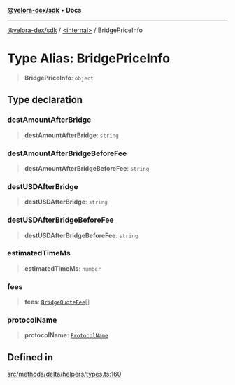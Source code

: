 [**@velora-dex/sdk**](../../README.md) • **Docs**

***

[@velora-dex/sdk](../../globals.md) / [\<internal\>](../README.md) / BridgePriceInfo

# Type Alias: BridgePriceInfo

> **BridgePriceInfo**: `object`

## Type declaration

### destAmountAfterBridge

> **destAmountAfterBridge**: `string`

### destAmountAfterBridgeBeforeFee

> **destAmountAfterBridgeBeforeFee**: `string`

### destUSDAfterBridge

> **destUSDAfterBridge**: `string`

### destUSDAfterBridgeBeforeFee

> **destUSDAfterBridgeBeforeFee**: `string`

### estimatedTimeMs

> **estimatedTimeMs**: `number`

### fees

> **fees**: [`BridgeQuoteFee`](BridgeQuoteFee.md)[]

### protocolName

> **protocolName**: [`ProtocolName`](ProtocolName.md)

## Defined in

[src/methods/delta/helpers/types.ts:160](https://github.com/VeloraDEX/sdk/blob/feat/extend_delta_orders_filtering/src/methods/delta/helpers/types.ts#L160)
